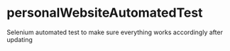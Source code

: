 # personalWebsiteAutomatedTest
Selenium automated test to make sure everything works accordingly after updating
